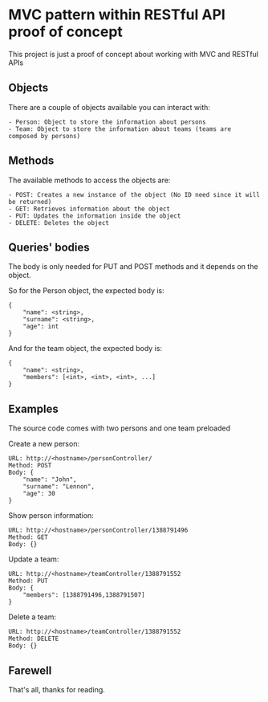 # MVC pattern within RESTful API proof of concept

This project is just a proof of concept about working with MVC and RESTful APIs

## Objects

There are a couple of objects available you can interact with:

	- Person: Object to store the information about persons
	- Team: Object to store the information about teams (teams are composed by persons)

## Methods

The available methods to access the objects are:

	- POST: Creates a new instance of the object (No ID need since it will be returned)
	- GET: Retrieves information about the object
	- PUT: Updates the information inside the object
	- DELETE: Deletes the object

## Queries' bodies

The body is only needed for PUT and POST methods and it depends on the object.

So for the Person object, the expected body is:

	{
		"name": <string>,
		"surname": <string>,
		"age": int
	}

And for the team object, the expected body is:

	{
		"name": <string>,
		"members": [<int>, <int>, <int>, ...]
	}

## Examples

The source code comes with two persons and one team preloaded

Create a new person:

	URL: http://<hostname>/personController/
	Method: POST
	Body: {
		"name": "John",
		"surname": "Lennon",
		"age": 30
	}

Show person information:

	URL: http://<hostname>/personController/1388791496
	Method: GET
	Body: {}

Update a team:

	URL: http://<hostname>/teamController/1388791552
	Method: PUT
	Body: {
		"members": [1388791496,1388791507]
	}

Delete a team:

	URL: http://<hostname>/teamController/1388791552
	Method: DELETE
	Body: {}

## Farewell

That's all, thanks for reading.
